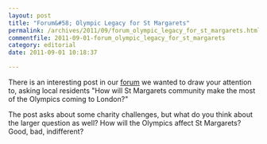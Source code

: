 ```yaml
---
layout: post
title: "Forum&#58; Olympic Legacy for St Margarets"
permalink: /archives/2011/09/forum_olympic_legacy_for_st_margarets.html
commentfile: 2011-09-01-forum_olympic_legacy_for_st_margarets
category: editorial
date: 2011-09-01 10:18:37

---
```


There is an interesting post in our [forum](https://stmargarets.london/forum.cgi?action=single&message_id=1719&topic_id=2&page=1) we wanted to draw your attention to, asking local residents "How will St Margarets community make the most of the Olympics coming to London?"

The post asks about some charity challenges, but what do you think about the larger question as well? How will the Olympics affect St Margarets? Good, bad, indifferent?
